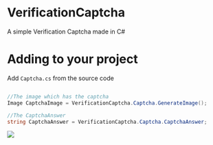 # VerificationCaptcha
A simple Verification Captcha made in C#



# Adding to your project

Add `Captcha.cs` from the source code

```csharp

//The image which has the captcha
Image CaptchaImage = VerificationCaptcha.Captcha.GenerateImage();

//The CaptchaAnswer
string CaptchaAnswer = VerificationCaptcha.Captcha.CaptchaAnswer;

```

![](https://i.imgur.com/e2JRncs.png)
